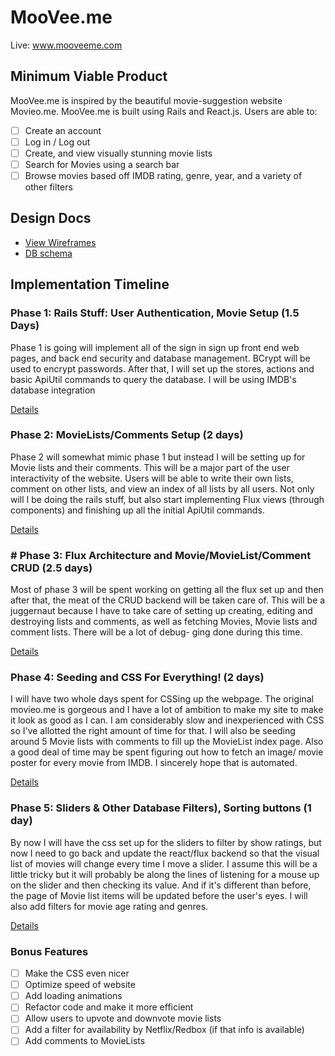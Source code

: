 # MooVee.me

Live: www.mooveeme.com

## Minimum Viable Product

MooVee.me is inspired by the beautiful movie-suggestion website Movieo.me.
MooVee.me is built using Rails and React.js. Users are able to:

- [ ] Create an account
- [ ] Log in / Log out
- [ ] Create, and view visually stunning movie lists
- [ ] Search for Movies using a search bar
- [ ] Browse movies based off IMDB rating, genre, year, and a variety of other filters

## Design Docs
* [View Wireframes][view]
* [DB schema][schema]

[view]: ./docs/views.md
[schema]: ./docs/schema.md

## Implementation Timeline

### Phase 1: Rails Stuff: User Authentication, Movie Setup (1.5 Days)

Phase 1 is going will implement all of the sign in sign up front end web pages,
and back end security and database management. BCrypt will be used to encrypt
passwords. After that, I will set up the stores, actions and basic ApiUtil
commands to query the database. I will be using IMDB's database integration

[Details][phase-one]

### Phase 2: MovieLists/Comments Setup (2 days)

Phase 2 will somewhat mimic phase 1 but instead I will be setting up for
Movie lists and their comments. This will be a major part of the user
interactivity of the website. Users will be able to write their own lists,
comment on other lists, and view an index of all lists by all users.
Not only will I be doing the rails stuff, but also start implementing
Flux views (through components) and finishing up all the initial ApiUtil
commands.

[Details][phase-two]

### # Phase 3: Flux Architecture and Movie/MovieList/Comment CRUD (2.5 days)

Most of phase 3 will be spent working on getting all the flux set up and
then after that, the meat of the CRUD backend will be taken care of.
This will be a juggernaut because I have to take care of setting up
creating, editing and destroying lists and comments, as well as fetching
Movies, Movie lists and comment lists. There will be a lot of debug-
ging done during this time.

[Details][phase-three]

### Phase 4: Seeding and CSS For Everything! (2 days)

I will have two whole days spent for CSSing up the webpage. The original
movieo.me is gorgeous and I have a lot of ambition to make my site
to make it look as good as I can. I am considerably slow and inexperienced
with CSS so I've allotted the right amount of time for that. I will also be
seeding around 5 Movie lists with comments to fill up the MovieList index
page. Also a good deal of time may be spent figuring out how to fetch an image/
movie poster for every movie from IMDB. I sincerely hope that is automated.

[Details][phase-four]

### Phase 5: Sliders & Other Database Filters), Sorting buttons (1 day)

By now I will have the css set up for the sliders to filter by show
ratings, but now I need to go back and update the react/flux backend
so that the visual list of movies will change every time I move a slider.
I assume this will be a little tricky but it will probably be along the
lines of listening for a mouse up on the slider and then checking its value.
And if it's different than before, the page of Movie list items will be
updated before the user's eyes. I will also add filters for movie age rating
and genres.

[Details][phase-five]

### Bonus Features
- [ ] Make the CSS even nicer
- [ ] Optimize speed of website
- [ ] Add loading animations
- [ ] Refactor code and make it more efficient
- [ ] Allow users to upvote and downvote movie lists
- [ ] Add a filter for availability by Netflix/Redbox (if that info is available)
- [ ] Add comments to MovieLists

[phase-one]: ./docs/phases/phase1.md
[phase-two]: ./docs/phases/phase2.md
[phase-three]: ./docs/phases/phase3.md
[phase-four]: ./docs/phases/phase4.md
[phase-five]: ./docs/phases/phase5.md
